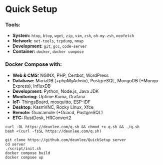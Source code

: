 # Quick Setup


### Tools:
- **System:** `htop`, `btop`, `wget`, `zip`, `vim`, `zsh`, `oh-my-zsh`, `neofetch`
- **Network:** `net-tools`, `tcpdump`, `nmap`
- **Development:** `git`, `gcc`, `code-server`
- **Container:** `docker`, `docker compose`

### Docker Compose with:
- **Web & CMS:** NGINX, PHP, Certbot, WordPress
- **Database:** MariaDB (+phpMyAdmin), PostgreSQL, MongoDB (+Mongo Express), InfluxDB
- **Development:** Python, Node.js, Java JDK
- **Monitoring:** Uptime Kuma, Grafana
- **IoT:** ThingsBoard, mosquitto, ESP-IDF
- **Desktop:** KasmVNC, Rocky Linux, Xfce
- **Remote:** Guacamole (+Guacd, PostgreSQL)
- **ETC:** RustDesk, HRConvert2

```
curl -OL https://deunlee.com/q.sh && chmod +x q.sh && ./q.sh
bash <(curl -fsSL https://deunlee.com/q.sh)
```

```
git clone https://github.com/deunlee/QuickSetup server
cd server
./script/init.sh
docker compose build
docker compsoe up
```

<!--
git config --local user.name "TEST"
git config --local user.email "test@test.com"
-->




